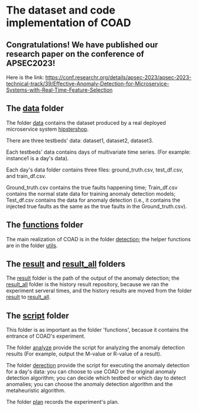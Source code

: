 # The dataset and code implementation of COAD

## Congratulations! We have published our research paper on the conference of APSEC2023!

Here is the link: https://conf.researchr.org/details/apsec-2023/apsec-2023-technical-track/39/Effective-Anomaly-Detection-for-Microservice-Systems-with-Real-Time-Feature-Selection

## The [data](https://github.com/zsq541012232/COAD/tree/main/data) folder

The folder [data](https://github.com/zsq541012232/COAD/tree/main/data) contains the dataset produced by a real deployed microservice system [hipstershop](https://github.com/abruneau/hipstershop).

There are three testbeds' data: dataset1, dataset2, dataset3.

Each testbeds' data contains days of multivariate time series. (For example: instance1 is a day's data).

Each day's data folder contains three files: ground_truth.csv, test_df.csv, and train_df.csv.

Ground_truth.csv contains the true faults happening time; Train_df.csv contains the normal state data for training anomaly detection models; Test_df.csv contains the data for anomaly detection (i.e., it contains the injected true faults as the same as the true faults in the Ground_truth.csv).


## The [functions](https://github.com/zsq541012232/COAD/tree/main/functions) folder

The main realization of COAD is in the folder [detection](https://github.com/zsq541012232/COAD/tree/main/functions/detection); the helper functions are in the folder [utils](https://github.com/zsq541012232/COAD/tree/main/functions/utils).


## The [result](https://github.com/zsq541012232/COAD/tree/main/result) and [result_all](https://github.com/zsq541012232/COAD/tree/main/result_all) folders

The [result](https://github.com/zsq541012232/COAD/tree/main/result) folder is the path of the output of the anomaly detection; the [result_all](https://github.com/zsq541012232/COAD/tree/main/result_all) folder is the history result repository, because we ran the experiment serveral times, and the history results are moved from the folder [result](https://github.com/zsq541012232/COAD/tree/main/result) to [result_all](https://github.com/zsq541012232/COAD/tree/main/result_all).


## The [script](https://github.com/zsq541012232/COAD/tree/main/script) folder

This folder is as important as the folder 'functions', becasue it contains the entrance of COAD's experiment. 

The folder [analyze](https://github.com/zsq541012232/COAD/tree/main/script/analyze) provide the script for analyzing the anomaly detection results (For example, output the M-value or R-value of a result).

The folder [derection](https://github.com/zsq541012232/COAD/tree/main/script/detection) provide the script for executing the anomaly detection for a day's data: you can choose to use COAD or the original anomaly detection algorithm; you can decide which testbed or which day to detect anomalies; you can choose the anomaly detection algorithm and the metaheuristic algorithm.

The folder [plan](https://github.com/zsq541012232/COAD/tree/main/script/plans) records the experiment's plan.
